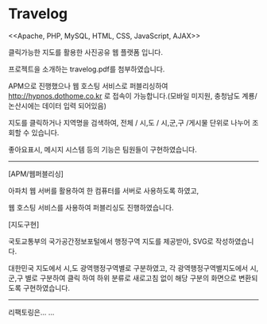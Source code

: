 # Travelog

<<Apache, PHP, MySQL, HTML, CSS, JavaScript, AJAX>>

클릭가능한 지도를 활용한 사진공유 웹 플랫폼 입니다.

프로젝트을 소개하는 travelog.pdf를 첨부하였습니다.

APM으로 진행했으나 웹 호스팅 서비스로 퍼블리싱하여 http://hypnos.dothome.co.kr 로 접속이 가능합니다.(모바일 미지원, 충청남도 계룡/논산시에는 데이터 입력 되어있음)

지도를 클릭하거나 지역명을 검색하여, 전체 / 시,도 / 시,군,구 /게시물 단위로 나누어 조회할 수 있습니다.

좋아요표시, 메시지 시스템 등의 기능은 팀원들이 구현하였습니다.

<hr/>

[APM/웹퍼블리싱]

아파치 웹 서버를 활용하여 한 컴퓨터를 서버로 사용하도록 하였고,

웹 호스팅 서비스를 사용하여 퍼블리싱도 진행하였습니다.


[지도구현]

국토교통부의 국가공간정보포털에서 행정구역 지도를 제공받아, SVG로 작성하였습니다.

대한민국 지도에서 시,도 광역행정구역별로 구분하였고, 각 광역행정구역별지도에서 시,군,구 별로 구분하여 클릭 하여 하위 분류로 새로고침 없이 해당 구분의 화면으로 변환되도록 구현하였습니다.

<hr/>

리팩토링은... ...

